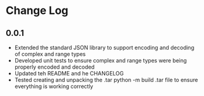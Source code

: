 # Change Log

## 0.0.1

- Extended the standard JSON library to support encoding and decoding of complex and range types
- Developed unit tests to ensure complex and range types were being properly encoded and decoded
- Updated teh README and he CHANGELOG
- Tested creating and unpacking the .tar python -m build .tar file to ensure everything is working correctly
